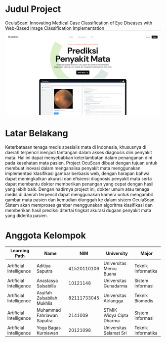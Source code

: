 # Judul Project 

OculaScan: Innovating Medical Case Classification of Eye Diseases with Web-Based Image Classification Implementation
![Alt text](https://github.com/OculaScan/.github/blob/cf47cf8d3dcc994ac3fdfd6e7200742d5494ab1a/Homepage.png)

# Latar Belakang 

Keterbatasan tenaga medis spesialis mata di Indonesia, khususnya di daerah terpencil menjadi tantangan dalam akses diagnosis dini penyakit mata. Hal ini dapat menyebabkan keterlambatan dalam penanganan dini pada kesehatan mata pasien. Project OcuScan dibuat dengan tujuan untuk membuat inovasi dalam menganalisa penyakit mata menggunakan implementasi klasifikasi gambar berbasis web, dengan harapan bahwa dapat meningkatkan akurasi dan efisiensi diagnosis penyakit mata serta dapat membantu dokter memberikan penangan yang cepat dengan hasil yang lebih baik. 
Dengan hadirnya project ini, dokter umum atau tenaga medis di daerah terpencil dapat menggunakan kamera untuk mengambil gambar mata pasien dan kemudian diunggah ke dalam sistem OculaScan. Sistem akan memproses gambar menggunakan algoritma klasifikasi dan memberikan hasil prediksi ditertai tingkat akurasi dugaan penyakit mata yang diderita pasien.

# Anggota Kelompok
| Learning Path | Name | NIM | University | Major
| ------------- | ------------- |------------- | ------------- | ------------- |  
| Artificial Intelligence | Aditiya Saputra | 41520110106 | Universitas Mercu Buana | Teknik Informatika |
| Artificial Intelligence | Anastasya Salsabilla | 10121148 | Universitas Gunadarma | Sistem Informasi |
| Artificial Intelligence | Asyifah Zalsabilah Mukhlis | 82111733045 | Universitas Airlangga | Teknik Biomedis |
| Artificial Intelligence | Muhammad Fahriawan Saputra | 2141009 | STMIK Widya Cipta Dharma | Sistem Informasi |
| Artificial Intelligence | Yoga Bagas Kurniawan | 20121098 | Universitas Selamat Sri | Teknik Informatika |
